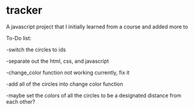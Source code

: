 # tracker
A javascript project that I initially learned from a course and added more to

To-Do list: 

-switch the circles to ids 

-separate out the html, css, and javascript

-change_color function not working currently, fix it

-add all of the circles into change color function

-maybe set the colors of all the circles to be a designated distance from each other?

